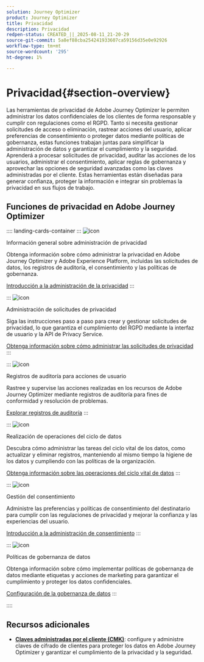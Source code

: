 ```yaml
---
solution: Journey Optimizer
product: Journey Optimizer
title: Privacidad
description: Privacidad
redpen-status: CREATED_||_2025-08-11_21-20-29
source-git-commit: 5a8ef88cba254241933607ca59156d35e0e92926
workflow-type: tm+mt
source-wordcount: '295'
ht-degree: 1%

---
```



# Privacidad{#section-overview}

Las herramientas de privacidad de Adobe Journey Optimizer le permiten administrar los datos confidenciales de los clientes de forma responsable y cumplir con regulaciones como el RGPD. Tanto si necesita gestionar solicitudes de acceso o eliminación, rastrear acciones del usuario, aplicar preferencias de consentimiento o proteger datos mediante políticas de gobernanza, estas funciones trabajan juntas para simplificar la administración de datos y garantizar el cumplimiento y la seguridad. Aprenderá a procesar solicitudes de privacidad, auditar las acciones de los usuarios, administrar el consentimiento, aplicar reglas de gobernanza y aprovechar las opciones de seguridad avanzadas como las claves administradas por el cliente. Estas herramientas están diseñadas para generar confianza, proteger la información e integrar sin problemas la privacidad en sus flujos de trabajo.

## Funciones de privacidad en Adobe Journey Optimizer

:::: landing-cards-container
:::
![icon](https://cdn.experienceleague.adobe.com/icons/book.svg?lang=es)

Información general sobre administración de privacidad

Obtenga información sobre cómo administrar la privacidad en Adobe Journey Optimizer y Adobe Experience Platform, incluidas las solicitudes de datos, los registros de auditoría, el consentimiento y las políticas de gobernanza.

[Introducción a la administración de la privacidad](../using/privacy/get-started-privacy.md)
:::

:::
![icon](https://cdn.experienceleague.adobe.com/icons/circle-play.svg?lang=es)

Administración de solicitudes de privacidad

Siga las instrucciones paso a paso para crear y gestionar solicitudes de privacidad, lo que garantiza el cumplimiento del RGPD mediante la interfaz de usuario y la API de Privacy Service.

[Obtenga información sobre cómo administrar las solicitudes de privacidad](../using/privacy/requests.md)
:::

:::
![icon](https://cdn.experienceleague.adobe.com/icons/list-check.svg?lang=es)

Registros de auditoría para acciones de usuario

Rastree y supervise las acciones realizadas en los recursos de Adobe Journey Optimizer mediante registros de auditoría para fines de conformidad y resolución de problemas.

[Explorar registros de auditoría](../using/privacy/audit-logs.md)
:::

:::
![icon](https://cdn.experienceleague.adobe.com/icons/screwdriver-wrench.svg?lang=es)

Realización de operaciones del ciclo de datos

Descubra cómo administrar las tareas del ciclo vital de los datos, como actualizar y eliminar registros, manteniendo al mismo tiempo la higiene de los datos y cumpliendo con las políticas de la organización.

[Obtenga información sobre las operaciones del ciclo vital de datos](../using/privacy/data-hygiene.md)
:::

:::
![icon](https://cdn.experienceleague.adobe.com/icons/bullseye.svg?lang=es)

Gestión del consentimiento

Administre las preferencias y políticas de consentimiento del destinatario para cumplir con las regulaciones de privacidad y mejorar la confianza y las experiencias del usuario.

[Introducción a la administración de consentimiento](consent-landing-page.md)
:::

:::
![icon](https://cdn.experienceleague.adobe.com/icons/shield-halved.svg?lang=es)

Políticas de gobernanza de datos

Obtenga información sobre cómo implementar políticas de gobernanza de datos mediante etiquetas y acciones de marketing para garantizar el cumplimiento y proteger los datos confidenciales.

[Configuración de la gobernanza de datos](../using/action/action-privacy.md)
:::

::::


## Recursos adicionales

- **[Claves administradas por el cliente (CMK)](../using/privacy/cmk.md)**: configure y administre claves de cifrado de clientes para proteger los datos en Adobe Journey Optimizer y garantizar el cumplimiento de la privacidad y la seguridad.
